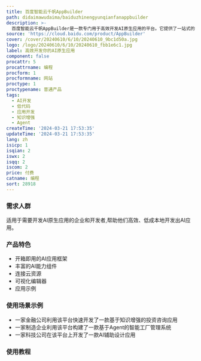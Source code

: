 ```yaml
---
title: 百度智能云千帆AppBuilder
path: didaimawudaima/baiduzhinengyunqianfanappbuilder
description: >-
  百度智能云千帆AppBuilder是一款专门用于高效开发AI原生应用的平台。它提供了一站式的AI原生应用开发资源和工具,包括开箱即用的应用框架、丰富的AI能力组件以及连接云资源等。主要功能有:1.开源应用框架,如知识增强应用框架(RAG)、Agent框架等。2.丰富AI组件,如语音识别、TTS、文生图、向量引擎等。3.连接云资源,提供CPU/GPU计算、存储等服务。该平台降低了AI应用开发门槛,帮助企业高效开发AI原生应用。
source: 'https://cloud.baidu.com/product/AppBuilder'
cover: /cover/20240610/6/10/20240610_9bc1d50a.jpg
logo: /logo/20240610/6/10/20240610_fbb1e6c1.jpg
label: 高效开发你的AI原生应用
component: false
procattr: 5
procattrname: 编程
procform: 1
procformname: 网站
proctype: 1
proctypename: 普通产品
tags:
  - AI开发
  - 低代码
  - 应用开发
  - 知识增强
  - Agent
createTime: '2024-03-21 17:53:35'
updateTime: '2024-03-21 17:53:35'
lang: zh
isicp: 1
isqian: 2
iswx: 2
isqq: 2
iscom: 2
price: 付费
catname: 编程
sort: 28918
---
```




### 需求人群
适用于需要开发AI原生应用的企业和开发者,帮助他们高效、低成本地开发出AI应用。

### 产品特色
* 开箱即用的AI应用框架
* 丰富的AI能力组件
* 连接云资源
* 可视化编辑器
* 应用示例

### 使用场景示例
* 一家金融公司利用该平台快速开发了一款基于知识增强的投资咨询应用
* 一家制造企业利用该平台构建了一款基于Agent的智能工厂管理系统
* 一家科技公司在该平台上开发了一款AI辅助设计应用

### 使用教程


  
